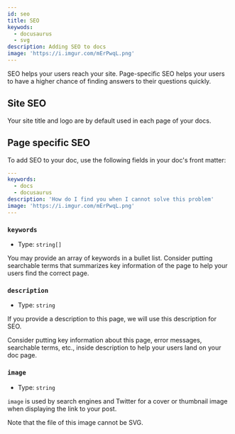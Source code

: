 ```yaml
---
id: seo
title: SEO
keywods:
  - docusaurus
  - svg
description: Adding SEO to docs
image: 'https://i.imgur.com/mErPwqL.png'
---
```


SEO helps your users reach your site. Page-specific SEO helps your users to have a higher chance of finding answers to their questions quickly.

## Site SEO

Your site title and logo are by default used in each page of your docs.

## Page specific SEO

To add SEO to your doc, use the following fields in your doc's front matter:

```yaml
---
keywords:
  - docs
  - docusaurus
description: 'How do I find you when I cannot solve this problem'
image: 'https://i.imgur.com/mErPwqL.png'
---

```

### `keywords`

- Type: `string[]`

You may provide an array of keywords in a bullet list. Consider putting searchable terms that summarizes key information of the page to help your users find the correct page.

### `description`

- Type: `string`

If you provide a description to this page, we will use this description for SEO.

Consider putting key information about this page, error messages, searchable terms, etc., inside description to help your users land on your doc page.

### `image`

- Type: `string`

`image` is used by search engines and Twitter for a cover or thumbnail image when displaying the link to your post.

Note that the file of this image cannot be SVG.
